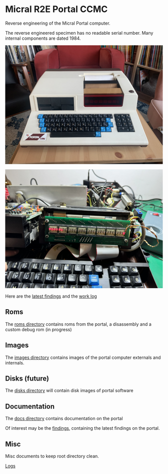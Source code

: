 # Micral R2E Portal CCMC

Reverse engineering of the Micral Portal computer.

The reverse engineered specimen has no readable serial number. Many internal components are dated 1984.

![The Portal](images/portal.jpg)

![After re-cap and a custom ROM](images/boot1.jpg)


Here are the [latest findings](docs/findings.md) and the [work log](misc/logs.md)

## Roms

The [roms directory](roms) contains roms from the portal, a disassembly and a custom debug rom (in progress)

## Images

The [images directory](images) contains images of the portal computer externals and internals.

## Disks (future)

The [disks directory](disks) will contain disk images of portal software

## Documentation

The [docs directory](docs) contains documentation on the portal

Of interest may be the [findings](docs/findings.md), containing the latest findings on the portal.

## Misc

Misc documents to keep root directory clean.

[Logs](misc/logs.md)
